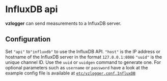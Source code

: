 InfluxDB api
==================
**vzlogger** can send measurements to a InfluxDB server.

Configuration
---------------------------

Set `"api"` to`"influxdb"` to use the InfluxDB API.
`"host"` is the IP address or hostname of the InfluxDB server in the format `127.0.0.1:8086`
`"uuid"` is the unique channel ID. Use the `uuid` or `uuidgen` command to generate one.
For optional parameters such as `username` or `password` have a look at the
example config file is available at [`etc/vzlogger.conf.InfluxDB`](https://github.com/volkszaehler/vzlogger/blob/influxdb/etc/vzlogger.conf.InfluxDB)
